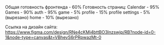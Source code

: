 Общая готовность фронтенда - 60%
Готовность страниц:
Calendar - 95%
Games - 90%
auth - 95%
game - 5%
profile - 15%
profile settings - 5% (вырезано)
home - 10% (вырезано)

Ссылка на дизайн сайта:
https://www.figma.com/design/RNe4cKMj4bttBO3lnzswjp/RB?node-id=0-1&node-type=canvas&t=VBhevS6rPRpwazMt-0

